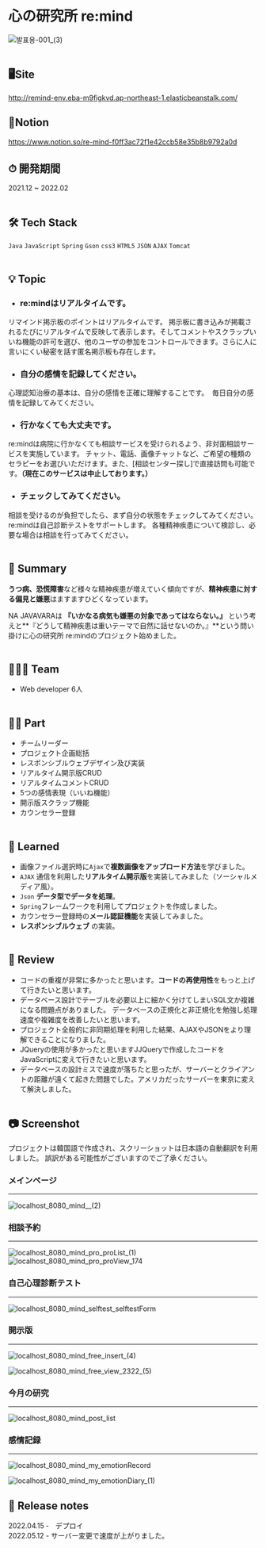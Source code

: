 # 心の研究所 re:mind

![발표용-001_(3)](https://user-images.githubusercontent.com/86164711/161535504-7effbb5c-1ce6-4067-9d12-c23ef8811865.jpg)
<br></br>
## 🖥Site
http://remind-env.eba-m9figkvd.ap-northeast-1.elasticbeanstalk.com/

## 📁Notion 
https://www.notion.so/re-mind-f0ff3ac72f1e42ccb58e35b8b9792a0d

## ⏱ 開発期間

2021.12 ~ 2022.02
<br></br>

## 🛠 Tech Stack

`Java` `JavaScript` `Spring` `Gson` `css3` `HTML5` `JSON` `AJAX` `Tomcat`
<br></br>

## 💡 Topic

 - ### re:mindはリアルタイムです。<br/>
リマインド掲示板のポイントはリアルタイムです。 掲示板に書き込みが掲載されるたびにリアルタイムで反映して表示します。そしてコメントやスクラップいいね機能の許可を選び、他のユーザの参加をコントロールできます。さらに人に言いにくい秘密を話す匿名掲示板も存在します。
    <br/>
    
 - ### 自分の感情を記録してください。<br/>
心理認知治療の基本は、自分の感情を正確に理解することです。  毎日自分の感情を記録してみてください。 
<br/>

 - ### 行かなくても大丈夫です。<br/>
re:mindは病院に行かなくても相談サービスを受けられるよう、非対面相談サービスを実施しています。 チャット、電話、画像チャットなど、ご希望の種類のセラピーをお選びいただけます。また、[相談センター探し]で直接訪問も可能です。**（現在このサービスは中止しております。）**


 - ### チェックしてみてください。<br/>
相談を受けるのが負担でしたら、まず自分の状態をチェックしてみてください。 re:mindは自己診断テストをサポートします。 各種精神疾患について検診し、必要な場合は相談を行ってみてください。
<br/>
<br/>

## 📝 Summary

**うつ病、恐慌障害**など様々な精神疾患が増えていく傾向ですが、**精神疾患に対する偏見と嫌悪**はますますひどくなっています。

NA JAVAVARAは **『いかなる病気も嫌悪の対象であってはならない。』** という考えと**『どうして精神疾患は重いテーマで自然に話せないのか。』**という問い掛けに心の研究所 re:mindのプロジェクト始めました。
<br></br>


## 🧑🏻‍💻 Team

- Web developer 6人
<br></br>

## 🤚🏻 Part

- チームリーダー
- プロジェクト企画総括
- レスポンシブルウェブデザイン及び実装
- リアルタイム開示版CRUD
- リアルタイムコメントCRUD
- 5つの感情表現（いいね機能）
- 開示版スクラップ機能
- カウンセラー登録
<br></br>

## 🤔 Learned

- 画像ファイル選択時に`Ajax`で**複数画像をアップロード方法**を学びました。
- `AJAX` 通信を利用した**リアルタイム開示版**を実装してみました（ソーシャルメディア風）。
- `Json` **データ型でデータを処理**。
- `Spring`フレームワークを利用してプロジェクトを作成しました。
- カウンセラー登録時の**メール認証機能**を実装してみました。
- **レスポンシブルウェブ** の実装。
<br></br>

## 📑 Review

- コードの重複が非常に多かったと思います。**コードの再使用性**をもっと上げて行きたいと思います。
- データベース設計でテーブルを必要以上に細かく分けてしまいSQL文か複雑になる問題点がありました。
  データベースの正規化と非正規化を勉強し処理速度や複雑度を改善したいと思います。
- プロジェクト全般的に非同期処理を利用した結果、AJAXやJSONをより理解できることになりました。
- JQueryの使用が多かったと思いますJJQueryで作成したコードをJavaScriptに変えて行きたいと思います。
- データベースの設計ミスで速度が落ちたと思ったが、サーバーとクライアントの距離が遠くて起きた問題でした。アメリカだったサーバーを東京に変えて解決しました。　
<br></br>


## 📷 Screenshot
プロジェクトは韓国語で作成され、スクリーショットは日本語の自動翻訳を利用しました。 
誤訳がある可能性がございますのでご了承ください。

### メインページ
<hr></hr>

![localhost_8080_mind__(2)](https://user-images.githubusercontent.com/86164711/161535801-8f5f3a01-d912-4792-8624-3157c29c85c6.png)

### 相談予約
<hr></hr>

![localhost_8080_mind_pro_proList_(1)](https://user-images.githubusercontent.com/86164711/161535944-e624d19c-048a-4a98-b3da-593d9f7aa10d.png)
![localhost_8080_mind_pro_proView_174](https://user-images.githubusercontent.com/86164711/161542258-20b557c2-fad6-45fb-9d16-a77564a9ca8e.png)

### **自己心理診断**テスト
<hr></hr>

![localhost_8080_mind_selftest_selftestForm](https://user-images.githubusercontent.com/86164711/161536078-6f23e182-b899-4ed5-bc2c-0305606467bb.png)

### 開示版
<hr></hr>

![localhost_8080_mind_free_insert_(4)](https://user-images.githubusercontent.com/86164711/161536341-717558c8-18ae-40e9-a489-b333d4c295a8.png)

![localhost_8080_mind_free_view_2322_(5)](https://user-images.githubusercontent.com/86164711/161536384-8b347bd8-9b6f-4c9c-a7e1-a2200c3a6a07.png)

### 今月の研究
<hr></hr>

![localhost_8080_mind_post_list](https://user-images.githubusercontent.com/86164711/161536547-cae20c55-dad6-4053-89a3-2e000f63b20c.png)

### 感情記録
<hr></hr>

![localhost_8080_mind_my_emotionRecord](https://user-images.githubusercontent.com/86164711/161536597-21c8619b-7fa4-486f-9af9-d31c0f2b8dce.png)

![localhost_8080_mind_my_emotionDiary_(1)](https://user-images.githubusercontent.com/86164711/161536604-f98bd0b6-3ee5-4e0f-bdd3-9af0663dae26.png)


## 📝 Release notes
2022.04.15 ‐　デプロイ　<br/>
2022.05.12 - サーバー変更で速度が上がりました。
